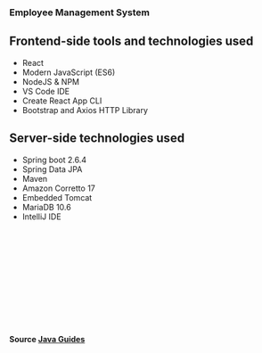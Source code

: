 ### Employee Management System

## Frontend-side tools and technologies used
- React
- Modern JavaScript (ES6)
- NodeJS & NPM
- VS Code IDE
- Create React App CLI
- Bootstrap and Axios HTTP Library
## Server-side technologies used
- Spring boot 2.6.4
- Spring Data JPA
- Maven
- Amazon Corretto 17
- Embedded Tomcat
- MariaDB 10.6
- IntelliJ IDE 











<br />
<br />
<br />
<br />
<br />
<br />
<br />
<br />
<br />
<br />

#### Source [Java Guides](https://www.youtube.com/watch?v=VR1zoNomG3w)